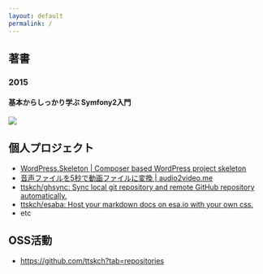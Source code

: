 ```yaml
---
layout: default
permalink: /
---
```


## 著書

### 2015

#### 基本からしっかり学ぶ Symfony2入門

<a target="_blank"  href="https://www.amazon.co.jp/gp/product/4774178039/ref=as_li_tl?ie=UTF8&camp=247&creative=1211&creativeASIN=4774178039&linkCode=as2&tag=ttskch-22&linkId=959c0f4dd0256db56975410169a5e02f"><img border="0" src="//ws-fe.amazon-adsystem.com/widgets/q?_encoding=UTF8&MarketPlace=JP&ASIN=4774178039&ServiceVersion=20070822&ID=AsinImage&WS=1&Format=_SL250_&tag=ttskch-22" ></a><img src="//ir-jp.amazon-adsystem.com/e/ir?t=ttskch-22&l=am2&o=9&a=4774178039" width="1" height="1" border="0" alt="" style="border:none !important; margin:0px !important;" />

## 個人プロジェクト

* [WordPress.Skeleton \| Composer based WordPress project skeleton](http://ttskch.github.io/WordPress.Skeleton/)
* [音声ファイルを5秒で動画ファイルに変換 \| audio2video.me](http://audio2video.me)
* [ttskch/ghsync: Sync local git repository and remote GitHub repository automatically.](https://github.com/ttskch/ghsync)
* [ttskch/esaba: Host your markdown docs on esa.io with your own css.](https://github.com/ttskch/esaba)
* etc

## OSS活動

* <https://github.com/ttskch?tab=repositories>
